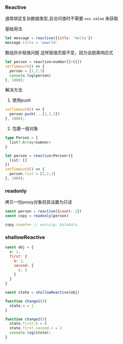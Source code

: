 ### Reactive
通常绑定复杂数据类型,且访问值时不需要 `xxx.value` 来获取

基础用法
```javascript
let message = reactive({title: 'hello'})
message.title = 'wowrld'
```

数组异步赋值问题
这样赋值页面不变，因为会脱离响应式
```javascript
let person = reactive<number[]>([])
setTimeout(() => {
  person = [1,2,3]
  console.log(person)
}, 1000);
```

解决方法

1. 使用push
```javascript
setTimeout(() => {
  person.push(...[1,2,3])
}, 1000);
```

2. 包裹一层对象
```typescript
type Person = {
  list?:Array<numner>
}

let person = reactive<Person>({
  list: []
})
setTimeout(() => {
  person.list = [1,2,3]
}, 1000);
```

### readonly
拷贝一份proxy对象将其设置为只读
```javascript
const person = reactive({count: 1})
const copy = readonly(person)

copy.count++ // warning: balabala

```

### shallowReactive

```javascript
const obj = {
  a: 1,
  first: {
    b: 2,
    second: {
      c: 3
    }
  }
}

const state = shallowReactive(obj)

function change1(){
  state.a = 1
}

function change2(){
  state.first.b = 8
  state.first.second.c = 2
  console.log(state);
}
```
